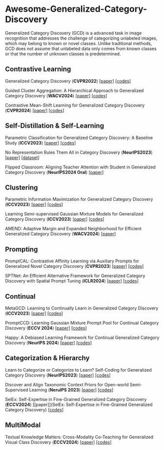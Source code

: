 # Awesome-Generalized-Category-Discovery

Generalized Category Discovery (GCD) is a advanced task in image recognition that addresses the challenge of categorizing unlabeled images, which may belong to known or novel classes. Unlike traditional methods, GCD does not assume that unlabeled data only comes from known classes or that the number of unknown classes is predetermined. 

## Contrastive Learning
Generalized Category Discovery (**CVPR2022**) [[paper]](https://arxiv.org/abs/2201.02609) [[codes]](https://github.com/sgvaze/generalized-category-discovery)

Guided Cluster Aggregation: A Hierarchical Approach to Generalized Category Discovery (**WACV2024**) [[paper]](extension://bfdogplmndidlpjfhoijckpakkdjkkil/pdf/viewer.html?file=https%3A%2F%2Fopenaccess.thecvf.com%2Fcontent%2FWACV2024%2Fpapers%2FOtholt_Guided_Cluster_Aggregation_A_Hierarchical_Approach_to_Generalized_Category_Discovery_WACV_2024_paper.pdf) [[codes]](https://github.com/J-L-O/guided-cluster-aggregation)

Contrastive Mean-Shift Learning for Generalized Category Discovery (**CVPR2024**) [[paper]](https://arxiv.org/abs/2404.09451) [[codes]](https://github.com/sua-choi/CMS)


## Self-Distillation & Self-Learning
Parametric Classification for Generalized Category Discovery: A Baseline Study (**ICCV2023**)  [[paper]](https://arxiv.org/abs/2211.11727) [[codes]](https://github.com/CVMI-Lab/SimGCD)

No Representation Rules Them All in Category Discovery (**NeurIPS2023**) [[paper]](https://arxiv.org/abs/2311.17055) [[dataset]](https://www.robots.ox.ac.uk/~vgg/data/clevr4/)

Flipped Classroom: Aligning Teacher Attention with Student in Generalized Category Discovery (**NeurIPS2024 Oral**) [[paper]](https://arxiv.org/abs/2409.19659) 


## Clustering
Parametric Information Maximization for Generalized Category Discovery (**ICCV2023**) [[paper]](https://arxiv.org/abs/2212.00334) [[codes]](https://github.com/ThalesGroup/pim-generalized-category-discovery)

Learning Semi-supervised Gaussian Mixture Models for Generalized Category Discovery (**ICCV2023**) [[paper]](https://arxiv.org/abs/2305.06144) [[codes]](https://github.com/ThalesGroup/pim-generalized-category-discovery)

AMEND: Adaptive Margin and Expanded Neighborhood for Efficient Generalized Category Discovery (**WACV2024**) [[paper]](extension://bfdogplmndidlpjfhoijckpakkdjkkil/pdf/viewer.html?file=https%3A%2F%2Fopenaccess.thecvf.com%2Fcontent%2FWACV2024%2Fpapers%2FBanerjee_AMEND_Adaptive_Margin_and_Expanded_Neighborhood_for_Efficient_Generalized_Category_WACV_2024_paper.pdf) 


## Prompting
PromptCAL: Contrastive Affinity Learning via Auxiliary Prompts for Generalized Novel Category Discovery (**CVPR2023**) [[paper]](https://arxiv.org/abs/2212.05590) [[codes]](https://github.com/sheng-eatamath/PromptCAL)

SPTNet: An Efficient Alternative Framework for Generalized Category Discovery with Spatial Prompt Tuning (**ICLR2024**) [[paper]](https://arxiv.org/html/2403.13684v1) [[codes]](https://github.com/Visual-AI/SPTNet)


## Continual

MetaGCD: Learning to Continually Learn in Generalized Category Discovery (**ICCV2023**) [[paper]](https://arxiv.org/abs/2308.11063) [[codes]](https://github.com/ynanwu/MetaGCD)

PromptCCD: Learning Gaussian Mixture Prompt Pool for Continual Category Discovery (**ECCV 2024**) [[paper]](https://arxiv.org/abs/2407.19001) [[codes]](https://github.com/Visual-AI/PromptCCD)

Happy: A Debiased Learning Framework for Continual Generalized Category Discovery (**NeurIPS 2024**) [[paper]](https://arxiv.org/abs/2410.06535) [[codes]](https://github.com/mashijie1028/Happy-CGCD)


## Categorization & Hierarchy
Learn to Categorize or Categorize to Learn? Self-Coding for Generalized Category Discovery (**NeurIPS2023**) [[paper]](https://arxiv.org/abs/2310.19776) [[codes]](https://github.com/SarahRastegar/InfoSieve)

Discover and Align Taxonomic Context Priors for Open-world Semi-Supervised Learning (**NeruIPS 2023**) [[paper]](https://openreview.net/forum?id=zrLxHYvIFL) [[codes]](https://github.com/rain305f/TIDA)

SelEx: Self-Expertise in Fine-Grained Generalized Category Discovery (**ECCV2024**) [[paper]](SelEx: Self-Expertise in Fine-Grained Generalized Category Discovery) [[codes]](https://github.com/SarahRastegar/SelEx)

## MultiModal
Textual Knowledge Matters: Cross-Modality Co-Teaching for Generalized Visual Class Discovery (**ECCV2024**) [[paper]](https://arxiv.org/abs/2403.07369) [[codes]](https://github.com/HaiyangZheng/TextGCD)
